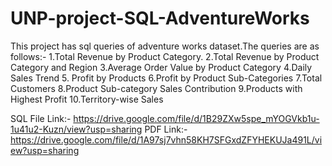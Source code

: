 # UNP-project-SQL-AdventureWorks

This project has sql queries of adventure works dataset.The queries are as follows:-
1.Total Revenue by Product Category. 2.Total Revenue by Product Category and Region 3.Average Order Value by Product Category 4.Daily Sales Trend 5. Profit by Products 6.Profit by Product Sub-Categories 7.Total Customers 8.Product Sub-category Sales Contribution 9.Products with Highest Profit 10.Territory-wise Sales 

SQL File Link:- https://drive.google.com/file/d/1B29ZXw5spe_mYOGVkb1u-1u41u2-Kuzn/view?usp=sharing
PDF Link:- https://drive.google.com/file/d/1A97sj7vhn58KH7SFGxdZFYHEKUJa491L/view?usp=sharing
